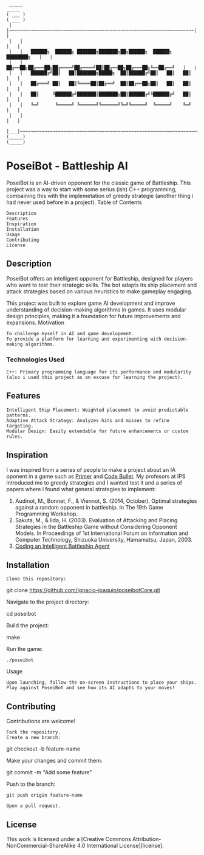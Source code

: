```
 _____                                                                    _____ 
( ___ )                                                                  ( ___ )
 |   |~~~~~~~~~~~~~~~~~~~~~~~~~~~~~~~~~~~~~~~~~~~~~~~~~~~~~~~~~~~~~~~~~~~~|   | 
 |   |                                                                    |   | 
 |   |   ██████╗  ██████╗ ███████╗███████╗██╗██████╗  ██████╗ ████████╗   |   | 
 |   |   ██╔══██╗██╔═══██╗██╔════╝██╔════╝██║██╔══██╗██╔═══██╗╚══██╔══╝   |   | 
 |   |   ██████╔╝██║   ██║███████╗█████╗  ██║██████╔╝██║   ██║   ██║      |   | 
 |   |   ██╔═══╝ ██║   ██║╚════██║██╔══╝  ██║██╔══██╗██║   ██║   ██║      |   | 
 |   |   ██║     ╚██████╔╝███████║███████╗██║██████╔╝╚██████╔╝   ██║      |   | 
 |   |   ╚═╝      ╚═════╝ ╚══════╝╚══════╝╚═╝╚═════╝  ╚═════╝    ╚═╝      |   | 
 |   |                                                                    |   | 
 |___|~~~~~~~~~~~~~~~~~~~~~~~~~~~~~~~~~~~~~~~~~~~~~~~~~~~~~~~~~~~~~~~~~~~~|___| 
(_____)                                                                  (_____)
```

# PoseiBot - Battleship AI

PoseiBot is an AI-driven opponent for the classic game of Battleship. This project was a way to start with some serius (ish) C++ programming, combaining this with the implemetation of greedy strategie (another thing i had never used before in a project).
Table of Contents


    Description
    Features
    Inspiration
    Installation
    Usage
    Contributing
    License

## Description

PoseiBot offers an intelligent opponent for Battleship, designed for players who want to test their strategic skills. The bot adapts its ship placement and attack strategies based on various heuristics to make gameplay engaging.

This project was built to explore game AI development and improve understanding of decision-making algorithms in games. It uses modular design principles, making it a foundation for future improvements and expansions.
Motivation

    To challenge myself in AI and game development.
    To provide a platform for learning and experimenting with decision-making algorithms.

### Technologies Used

    C++: Primary programming language for its performance and modularity (also i used this project as an excuse for learning the project).

## Features

    Intelligent Ship Placement: Weighted placement to avoid predictable patterns.
    Adaptive Attack Strategy: Analyzes hits and misses to refine targeting.
    Modular Design: Easily extendable for future enhancements or custom rules.
    
## Inspiration
I was inspired from a series of people to make a project about an IA oponent in a game such as [Primer](https://www.youtube.com/@PrimerBlobs) and [Code Bullet](https://www.youtube.com/@CodeBullet). My profesors at IPS introduced me to greedy strategies and I wanted test it and a series of papers where i found what general strategies to implement:
1. Audinot, M., Bonnet, F., & Viennot, S. (2014, October). Optimal strategies against a random opponent in battleship. In The 19th Game Programming Workshop.
2. Sakuta, M., & Iida, H. (2003). Evaluation of Attacking and Placing Strategies in the Battleship Game without Considering Opponent Models. In Proceedings of 1st International Forum on Information and Computer Technology, Shizuoka University, Hamamatsu, Japan, 2003.
3. [Coding an Intelligent Battleship Agent](https://towardsdatascience.com/coding-an-intelligent-battleship-agent-bf0064a4b319)

## Installation

    Clone this repository:

git clone https://github.com/ignacio-joaquin/poseibotCore.git  

Navigate to the project directory:

cd poseibot  

Build the project:

make  

Run the game:

    ./poseibot  

Usage

    Upon launching, follow the on-screen instructions to place your ships.
    Play against PoseiBot and see how its AI adapts to your moves!


## Contributing

Contributions are welcome!

    Fork the repository.
    Create a new branch:

git checkout -b feature-name  

Make your changes and commit them:

git commit -m "Add some feature"  

Push to the branch:

    git push origin feature-name  

    Open a pull request.

## License

This work is licensed under a
[Creative Commons Attribution-NonCommercial-ShareAlike 4.0 International License][license].